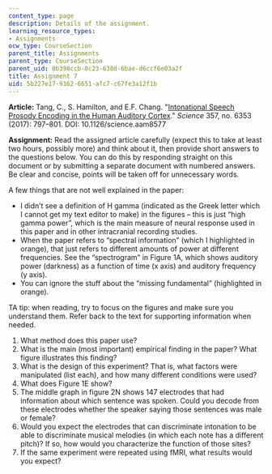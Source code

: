 ```yaml
---
content_type: page
description: Details of the assignment.
learning_resource_types:
- Assignments
ocw_type: CourseSection
parent_title: Assignments
parent_type: CourseSection
parent_uid: 0b398ccb-0c23-638d-6bae-d6ccf6e03a2f
title: Assignment 7
uid: 5b227e17-9162-6651-afc7-c67fe3a12f1b
---
```


**Article:** Tang, C., S. Hamilton, and E.F. Chang. "[Intonational Speech Prosody Encoding in the Human Auditory Cortex](http://doi.org/10.1126/science.aam8577)." _Science_ 357, no. 6353 (2017): 797–801. DOI: 10.1126/science.aam8577

**Assignment:** Read the assigned article carefully (expect this to take at least two hours, possibly more) and think about it, then provide short answers to the questions below. You can do this by responding straight on this document or by submitting a separate document with numbered answers. Be clear and concise, points will be taken off for unnecessary words.

A few things that are not well explained in the paper:

*   I didn’t see a definition of H gamma (indicated as the Greek letter which I cannot get my text editor to make) in the figures – this is just “high gamma power”, which is the main measure of neural response used in this paper and in other intracranial recording studies.
*   When the paper refers to “spectral information” (which I highlighted in orange), that just refers to different amounts of power at different frequencies. See the “spectrogram” in Figure 1A, which shows auditory power (darkness) as a function of time (x axis) and auditory frequency (y axis).
*   You can ignore the stuff about the “missing fundamental” (highlighted in orange).

TA tip: when reading, try to focus on the figures and make sure you understand them. Refer back to the text for supporting information when needed.

1.  What method does this paper use?
2.  What is the main (most important) empirical finding in the paper? What figure illustrates this finding?
3.  What is the design of this experiment? That is, what factors were manipulated (list each), and how many different conditions were used?
4.  What does Figure 1E show?
5.  The middle graph in figure 2N shows 147 electrodes that had information about which sentence was spoken. Could you decode from these electrodes whether the speaker saying those sentences was male or female?
6.  Would you expect the electrodes that can discriminate intonation to be able to discriminate musical melodies (in which each note has a different pitch)? If so, how would you characterize the function of those sites?
7.  If the same experiment were repeated using fMRI, what results would you expect?